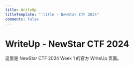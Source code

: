 ```yaml
---
title: WriteUp
titleTemplate: ":title - NewStar CTF 2024"
comments: false
---
```


# WriteUp - NewStar CTF 2024

这里是 NewStar CTF 2024 Week 1 的官方 WriteUp 页面。
